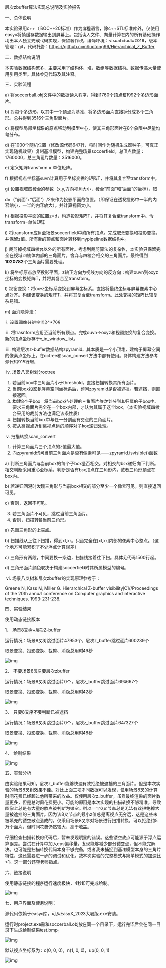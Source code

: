 层次zbuffer算法实现总说明及实验报告

一、总体说明

本实验采用c++（ISOC++20标准）作为编程语言，除c++STL标准库外，仅使用easyx将帧缓存数据输出到屏幕上。包括读入文件、向量计算在内的所有基础操作均由本人独立完成代码实现，保留著作权。编码环境：visual studio2019，版本管理：git，代码托管：https://github.com/luotong96/Hierarchical_Z_Buffer

二、数据结构说明

本实验数据结构繁多，主要采用了结构体，堆，数组等数据结构。数据传递大量使用引用类型。具体参见代码及其注释。

三、实验流程

a)   将soccerball.obj文件中的数据读入程序，得到1760个顶点和1992个多边形面片。

b)   对每个多边形，以其中一个顶点为基准，将多边形面片直接拆分成多个三角形。总共得到3516个三角形面片。

c)   将模型局部坐标系的原点移动到模型中心，使其三角形面片在8个象限中尽量均匀分布。

d)   在1000个随机位置（修改源代码647行，将时间作为随机生成器种子，可真正实现随机效果）复制基准模型，构建完整场景soccerfield。总顶点数量：1760000，总三角面片数量：3516000。

e)   定义矩阵transform = 单位矩阵。

f)    根据视点坐标基ouvn计算用于坐标变换的矩阵T，并将其复合至transform中。

g)   设置视域四棱台的参数（x,y,方向视角大小，棱台”前面”和”后面”的坐标），取

d=（”前面”+“后面“）/2来作为投影平面的位置。（即保证在透视投影中一半的内容缩小，一半的内容放大）。并计算视窗大小。

h)   根据投影平面的位置z=d，构造投影矩阵T，并将其复合至transform中。令transform=单位矩阵

i)    将transform应用至场景soccerfield中的所有顶点。完成取景变换和投影变换，并保留z值。所有新的顶点和面片转移到mypipeline数据结构中。

j)    裁剪掉视域四棱台以外的所有面片。考虑到裁剪算法的复杂性，本实验只保留完全在视域四棱体内部的三角面片，舍弃与四棱台相交的三角面片。最终得到**1020782**个三角面片需要处理。

k)   将坐标原点放至投影平面，z轴正方向为视线方向的反方向：构建ouvn到oxyz坐标的变换矩阵T，并将其复合至transform。

l)    视窗变换：将oxyz坐标系变换到屏幕坐标系。直接将最终坐标与屏幕像素中心点对齐。构建该变换的矩阵T，并将其复合至transform。此处变换的矩阵比较复杂易错。

m)  面消隐算法：

​         i.     设置图像分辨率1024*768

​        ii.     将trasnform应用至当前所有顶点。完成ouvn->oxyz和视窗变换的复合变换。新的顶点坐标存于v_in_window_list。

​        iii.     构建层次z-buffer数据结构zpyramid。其本质是一个小顶堆，建构于屏幕空间的像素点坐标上，在octree和scan_convert方法中都有使用。具体构建方法参考源代码915行起。

​        iv.     场景八叉树划分octree

1. 若当前box中三角面片小于threshold，直接扫描转换其所有面片。
2. 当前box投影到屏幕空间坐标系后，询问zpyramid是否被遮挡。若遮挡，则直接返回。
3. 构建8个子box，将当前box待处理的三角面片依次划分到其归属的子box中。要求三角面片完全在一个box内部，才认为其属于这个box。（本实验视域四棱台采用的裁剪方法也满足该条性质）
4. 扫描转换当前box中与任一分割面有交点的三角面片。
5. 按从离视点近到离视点远的顺序对子box递归处理。

​        v.     扫描转换scan_convert

1. 计算三角面片三个顶点的z值最大值。
2. 向zpyramid询问当前三角面片是否有像素可见——zpyramid.isvisible()函数

a)   判断三角面片与当前box的每个子box是否相交。对相交的box递归向下判断。相交判断采用重心坐标系，判断是否有box顶点在三角形内，或者三角形顶点在box内。

b)   若递归回溯时发现三角形与当前box相交的部分至少一个像素可见。则直接返回可见。

c)   否则，返回不可见。

3. 若三角面片不可见，跳过当前三角面片。
4. 否则，扫描转换当前三角形。

a)   先画三角形的上端点。

b)   扫描线从上往下扫描，得到xl,xr。只画完全在[xl,xr]内部的像素中心整点。（这个地方可能累积了不少浮点计算误差）

c)   三角形有两段，中间要换一条边，扫描线接着往下扫。具体见代码1500行起。

d)   三角形面片颜色取决于构建soccerfield时其所属模型的编号。

​        vi.     场景八叉树和层次zbuffer的实现原理参考于：

Greene N, Kass M, Miller G. Hierarchical Z-buffer visibility[C]//Proceedings of the 20th annual conference on Computer graphics and interactive techniques. 1993: 231-238.

四、实验结果

使用动态链接版本

1、 场景8叉树+层次Z-buffer

运行情况：场景8叉树跳过面片47953个，层次z_buffer跳过面片600239个

取景变换、投影变换、裁剪、消隐总用时49秒

![img](file:///C:/Users/luotong/AppData/Local/Temp/msohtmlclip1/01/clip_image002.png)

2、 不要场景8叉只要层次zbuffer

运行情况：场景8叉树跳过面片0个，层次z_buffer跳过面片694667个

取景变换、投影变换、裁剪、消隐总用时42秒

![img](file:///C:/Users/luotong/AppData/Local/Temp/msohtmlclip1/01/clip_image004.png)

3、 只要8叉序不要判断已被遮挡

运行情况：场景8叉树跳过面片0个，层次z_buffer跳过面片647327个

取景变换、投影变换、裁剪、消隐总用时48秒

![img](file:///C:/Users/luotong/AppData/Local/Temp/msohtmlclip1/01/clip_image006.png)

4、 绘制结果

![img](file:///C:/Users/luotong/AppData/Local/Temp/msohtmlclip1/01/clip_image008.jpg)

五、实验分析

由实验结果可知，层次z_buffer能够快速有效拒绝被遮挡的三角面片。但是本次实验的场景8叉树效果不佳。对比上面三项不同数据可以发现，使用场景8叉的计算时间花费已经超过他所带来的收益。仅使用层次z_buffer，虽然最终渲染的面片数量更多，但是总时间花费更小。可能的原因是本次实现的扫描转换不够精准，导致图像上总是有大量的散点被判断为镂空。所以一个8叉节点总是无法有效拒绝掉大量被遮挡的三角面片。因为该8叉节点的最小z值总是离视点无穷远，这是这些未被填充的镂空散点造成的。仅采用场景8叉序对场景进行扫描转换，可以拒绝约5万个面片，但时间花费仍然较大，高于收益。

​    仔细检查扫描转换的代码后，暂未发现明显的错误。这些镂空散点可能源于浮点运算误差。尝试在计算中加入eps偏移量，发现能够减少部分镂空点，但不能完解决。也可能是扫描转换代码本身不够完备，或者我未捕捉到基准模型本身的三角片特性，这还需要进一步的调试和优化。故本次实验的完整模式与简单模式的加速比<1。这一部分还望老师指点。

六、链接说明

使用静态链接的程序运行速度极快，4秒即可完成绘制。

![img](file:///C:/Users/luotong/AppData/Local/Temp/msohtmlclip1/01/clip_image010.png)

七、用户界面及使用说明：

源代码依赖于easyx库，可从EasyX_2023大暑版.exe安装。

运行时project.exe需和soccerball.obj放在同一个目录下，运行完毕后会在同一目录下生成绘制结果test.bmp。

![img](file:///C:/Users/luotong/AppData/Local/Temp/msohtmlclip1/01/clip_image012.png)

默认视点坐标系为：o(0, 0, 0)，n(1, 0, 0)，up(0, 0, 1)

![img](file:///C:/Users/luotong/AppData/Local/Temp/msohtmlclip1/01/clip_image014.png)

 

 
